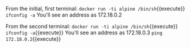From the initial, first terminal:
`docker run -ti alpine /bin/sh`{{execute}}
`ifconfig -a`
You'll see an address as 172.18.0.2

From the second terminal:
`docker run -ti alpine /bin/sh`{{execute}}
`ifconfig -a`{{execute}}
You'll see an address as 172.18.0.3
`ping 172.18.0.2`{{execute}}

